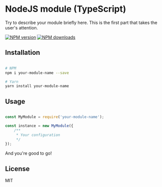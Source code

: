 # NodeJS module (TypeScript)

Try to describe your module briefly here. This is the first part that takes the user's attention.

[![NPM version][npm-image]][npm-url]
[![NPM downloads][downloads-image]][downloads-url]

## Installation

```sh

# NPM
npm i your-module-name --save

# Yarn
yarn install your-module-name

```

## Usage

```js

const MyModule = require('your-module-name');

const instance = new MyModule({
    /**
     * Your configuration
     */
});

```

And you're good to go!

## License

MIT

[npm-image]: https://img.shields.io/npm/v/@itemsjs/config.svg?color=orange
[npm-url]: https://npmjs.org/package/@itemsjs/config
[downloads-image]: https://img.shields.io/npm/dt/@itemsjs/config.svg
[downloads-url]: https://npmjs.org/package/@itemsjs/config